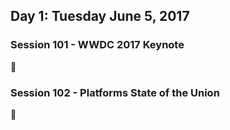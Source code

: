## Day 1: Tuesday June 5, 2017

### Session 101 - WWDC 2017 Keynote
:construction:
### Session 102 - Platforms State of the Union
:construction:

